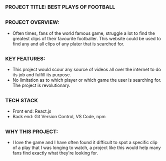 ### PROJECT TITLE: BEST PLAYS OF FOOTBALL
## 
### PROJECT OVERVIEW: 
- Often times, fans of the world famous game, struggle a lot to find the greatest clips of their favourite footballer. This website  could be used to find any and all clips of any plater that is searched for.
##
### KEY FEATURES:
- This project would scour any source of videos all over the internet to do its job and fulfill its purpose. 
- No limitation as to which player or which game the user is searching for. The project is revolutionary.
##
### TECH STACK
- Front end: React.js
- Back end: Git Version Control, VS Code, npm
##
### WHY THIS PROJECT:
- I love the game and I have often found it difficult to spot a specific clip of a play that I was longing to watch, a project like this would help many fans find exactly what they're looking for.